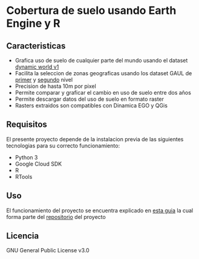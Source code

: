 # Cobertura de suelo usando Earth Engine y R

## Caracteristicas

- Grafica uso de suelo de cualquier parte del mundo usando el dataset [dynamic world v1][dw1]
- Facilita la seleccion de zonas geograficas usando los dataset GAUL de [primer][gaul1] y [segundo][gaul2] nivel
- Precision de hasta 10m por pixel
- Permite comparar y graficar el cambio en uso de suelo entre dos años
- Permite descargar datos del uso de suelo en formato raster
- Rasters extraidos son compatibles con Dinamica EGO y QGis

## Requisitos

El presente proyecto depende de la instalacion previa de las siguientes tecnologias para su correcto funcionamiento:

- Python 3
- Google Cloud SDK
- R
- RTools

## Uso

El funcionamiento del proyecto se encuentra explicado en [esta guia][gitguide] la cual forma parte del [repositorio][repo] del proyecto

## Licencia

GNU General Public License v3.0

[//]: # (These are reference links used in the body of this note and get stripped out when the markdown processor does its job. There is no need to format nicely because it shouldn't be seen. Thanks SO - http://stackoverflow.com/questions/4823468/store-comments-in-markdown-syntax)

   [dw1]: <https://developers.google.com/earth-engine/datasets/catalog/GOOGLE_DYNAMICWORLD_V1>
   [gaul1]: <https://developers.google.com/earth-engine/datasets/catalog/FAO_GAUL_2015_level1>
   [gaul2]: <https://developers.google.com/earth-engine/datasets/catalog/FAO_GAUL_2015_level2>
   [gitguide]: <https://github.com/DreamyBit/LandCoverageEE-R/blob/main/Guia%20Script%20-%20Covertura%20de%20suelo%20usando%20Earth%20Engine%20y%20R.pdf>
   [repo]: <https://github.com/DreamyBit/LandCoverageEE-R>
